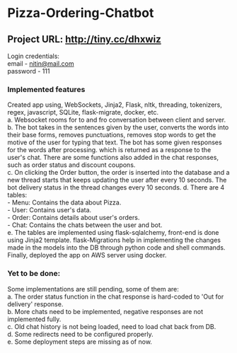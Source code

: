 # Pizza-Ordering-Chatbot

## Project URL: http://tiny.cc/dhxwiz
Login credentials:\
  email - nitin@mail.com \
  password - 111
  
### Implemented features
  Created app using, WebSockets, Jinja2, Flask, nltk, threading, tokenizers, regex, javascript, SQLite, flask-migrate, docker, etc.\
  a. Websocket rooms for to and fro conversation between client and server.\
  b. The bot takes in the sentences given by the user, converts the words into their base forms, removes punctuations, removes stop words to get the motive of the user for typing that text. The bot has some given responses for the words after processing. which is returned as a response to the user's chat. There are some functions also added in the chat responses, such as order status and discount coupons.\
  c. On clicking the Order button, the order is inserted into the database and a new thread starts that keeps updating the user after every 10 seconds. The bot delivery status in the thread changes every 10 seconds. 
  d. There are 4 tables:\
        - Menu: Contains the data about Pizza.\
        - User: Contains user's data.\
        - Order: Contains details about user's orders.\
        - Chat: Contains the chats between the user and bot.\
  e. The tables are implemented using flask-sqlalchemy, front-end is done using Jinja2 template. flask-Migrations help in implementing the changes made in the models into the DB through python code and shell commands. Finally, deployed the app on AWS server using docker.
### Yet to be done:
  Some implementations are still pending, some of them are:\
    a. The order status function in the chat response is hard-coded to 'Out for delivery' response.\
    b. More chats need to be implemented, negative responses are not implemented fully.\
    c. Old chat history is not being loaded, need to load chat back from DB.\
    d. Some redirects need to be configured properly.\
    e. Some deployment steps are missing as of now.
